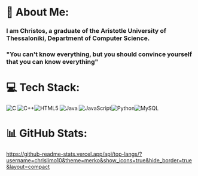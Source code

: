 # 💫 About Me:

### I am Christos, a graduate of the Aristotle University of Thessaloniki, Department of Computer Science.
### "You can't know everything, but you should convince yourself that you can know everything"
<!--
**chrislimo10/chrislimo10** is a ✨ _special_ ✨ repository because its `README.md` (this file) appears on your GitHub profile.


-->
# 💻 Tech Stack:

![C](https://img.shields.io/badge/c-%2300599C.svg?style=flat&logo=c&logoColor=white) ![C++](https://img.shields.io/badge/c++-%2300599C.svg?style=flat&logo=c%2B%2B&logoColor=white)![HTML5](https://img.shields.io/badge/html5-%23E34F26.svg?style=flat&logo=html5&logoColor=white) ![Java](https://img.shields.io/badge/java-%23ED8B00.svg?style=flat&logo=java&logoColor=white) ![JavaScript](https://img.shields.io/badge/javascript-%23323330.svg?style=flat&logo=javascript&logoColor=%23F7DF1E)![Python](https://img.shields.io/badge/python-3670A0?style=flat&logo=python&logoColor=ffdd54)![MySQL](https://img.shields.io/badge/mysql-%2300f.svg?style=flat&logo=mysql&logoColor=white)


# 📊 GitHub Stats:

https://github-readme-stats.vercel.app/api/top-langs/?username=chrislimo10&theme=merko&show_icons=true&hide_border=true&layout=compact
